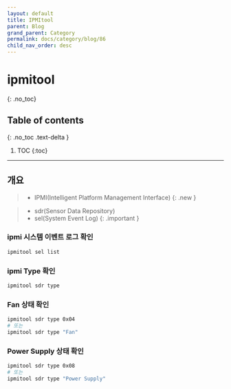 ```yaml
---
layout: default
title: IPMItool
parent: Blog
grand_parent: Category
permalink: docs/category/blog/86
child_nav_order: desc
---
```

# ipmitool
{: .no_toc}

## Table of contents
{: .no_toc .text-delta }

1. TOC
{:toc}

---
## 개요

> - IPMI(Intelligent Platform Management Interface)
{: .new }

> - sdr(Sensor Data Repository)
> - sel(System Event Log)
{: .important }

### ipmi 시스템 이벤트 로그 확인

```bash
ipmitool sel list
```

### ipmi Type 확인

```bash
ipmitool sdr type
```

### Fan 상태 확인

```bash
ipmitool sdr type 0x04
# 또는
ipmitool sdr type "Fan"
```

### Power Supply 상태 확인

```bash
ipmitool sdr type 0x08
# 또는
ipmitool sdr type "Power Supply"
```


